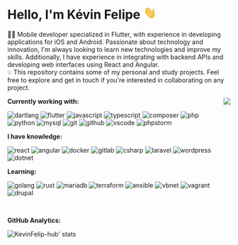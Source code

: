 <h1 align="left">Hello, I'm Kévin Felipe <img src="https://github.com/ABSphreak/ABSphreak/blob/master/gifs/Hi.gif" width="30"></h2></h1>
<div>
  <p>
    👨‍💻 Mobile developer specialized in Flutter, with experience in developing applications for iOS and Android. Passionate about technology and innovation, I'm always looking to learn new technologies and improve my skills. Additionally, I have experience in integrating with backend APIs and developing web interfaces using React and Angular. <br> 
    💡 This repository contains some of my personal and study projects. Feel free to explore and get in touch if you're interested in collaborating on any project.
  </p>
</div>

<img align="right" height="520em" src="https://raw.githubusercontent.com/gist/KevinFelip-hub/d392d69d9fc2d286c51bcbf9b45ebd9e/raw/4481ff8d2441c75764e1df1cdba23c64affca04f/githubcard.svg" />

**Currently working with:**
<!-- Mobile / Front-End / Back-End / Editor -->

![dartlang](https://github.com/KevinFelip-hub/KevinFelip-hub/assets/73113859/3d381902-36bc-43b1-99b0-9b27d44e15c4)
![flutter](https://github.com/KevinFelip-hub/KevinFelip-hub/assets/73113859/c4954bd9-8886-4a3d-a86b-7fda0c0eccdd)
![javascript](https://github.com/KevinFelip-hub/KevinFelip-hub/assets/73113859/1ebc70a9-d476-4361-9a8e-abe7307e95ac)
![typescript](https://github.com/KevinFelip-hub/KevinFelip-hub/assets/73113859/82ff0550-fd87-4b7d-8854-9a7b7fcbf67a)
![composer](https://github.com/KevinFelip-hub/KevinFelip-hub/assets/73113859/031b218a-4775-4643-852b-2ee91c5762ab)
![php](https://github.com/KevinFelip-hub/KevinFelip-hub/assets/73113859/11e7a5c9-fd02-4883-98f9-6f59167a7f9e)
![python](https://github.com/KevinFelip-hub/KevinFelip-hub/assets/73113859/fec64053-a2fb-4500-b1f8-cf3fbbc86724)
![mysql](https://github.com/KevinFelip-hub/KevinFelip-hub/assets/73113859/b3bff2d5-5f08-4777-9147-968ca239b17d)
![git](https://github.com/KevinFelip-hub/KevinFelip-hub/assets/73113859/517af627-aa89-4f17-9ff4-d4972a1ad4cd)
![github](https://github.com/KevinFelip-hub/KevinFelip-hub/assets/73113859/e6ba3ac0-5638-45e5-8f29-8ed14ec4b0b8)
![vscode](https://github.com/KevinFelip-hub/KevinFelip-hub/assets/73113859/6243cc48-8c91-4cf5-803c-d64e5ae85442)
![phpstorm](https://github.com/KevinFelip-hub/KevinFelip-hub/assets/73113859/dd212baf-4ff4-4ea1-86be-56525a9ee7ad)

**I have knowledge:**

![react](https://github.com/KevinFelip-hub/KevinFelip-hub/assets/73113859/d9ecb8a1-fe81-4bd2-861f-784037940944)
![angular](https://github.com/KevinFelip-hub/KevinFelip-hub/assets/73113859/87e8960f-34ca-49fd-9b08-4e7990ae3a42)
![docker](https://github.com/KevinFelip-hub/KevinFelip-hub/assets/73113859/c5611594-5aa6-468a-8162-79b35e9e7e10)
![gitlab](https://github.com/KevinFelip-hub/KevinFelip-hub/assets/73113859/181597b1-9080-4d86-944a-39b4453702a4)
![csharp](https://github.com/KevinFelip-hub/KevinFelip-hub/assets/73113859/661f8271-5bd4-431b-87c6-b1eea4426cb9)
![laravel](https://github.com/KevinFelip-hub/KevinFelip-hub/assets/73113859/9a3319cf-8f6a-486e-b911-b8e6847f8b30)
![wordpress](https://github.com/KevinFelip-hub/KevinFelip-hub/assets/73113859/795843f5-6086-4b72-ada6-5356d661e576)
![dotnet](https://github.com/KevinFelip-hub/KevinFelip-hub/assets/73113859/cb1ba1a8-3935-4a63-a18d-e5c22c4e0cf6)

**Learning:**

![golang](https://github.com/KevinFelip-hub/KevinFelip-hub/assets/73113859/6df9089b-410b-4bf5-a132-afe7af543e0a)
![rust](https://github.com/KevinFelip-hub/KevinFelip-hub/assets/73113859/b24b3e6f-455e-4d7d-be86-03186d9ca8d2)
![mariadb](https://github.com/KevinFelip-hub/KevinFelip-hub/assets/73113859/9646d6db-b7b2-4de1-acfc-65a07888c077)
![terraform](https://github.com/KevinFelip-hub/KevinFelip-hub/assets/73113859/78f2d398-3e85-42fe-a523-7257404f1023)
![ansible](https://github.com/KevinFelip-hub/KevinFelip-hub/assets/73113859/599d888f-75f1-4b6d-9f33-a2ceaa1e0829)
![vbnet](https://github.com/KevinFelip-hub/KevinFelip-hub/assets/73113859/81ace981-4d83-4f9d-8dd0-7cc19e7611bc)
![vagrant](https://github.com/KevinFelip-hub/KevinFelip-hub/assets/73113859/4b0a54c7-c6ee-4e01-a238-a3c3d3367ab7)
![drupal](https://github.com/KevinFelip-hub/KevinFelip-hub/assets/73113859/133c3b67-98ec-40ef-b270-2df54dc85c47)

<br>

**GitHub Analytics:**

<div align-items ="flex">
    <img width="400em" src="https://github-readme-stats.vercel.app/api?username=KevinFelip-hub&show_icons=true&theme=vision-friendly-dark" alt="KevinFelip-hub' stats"/>
